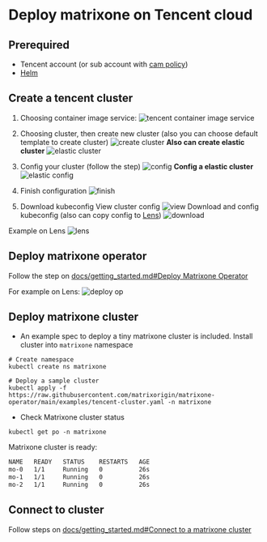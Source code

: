# Deploy matrixone on Tencent cloud

## Prerequired

- Tencent account (or sub account with [cam policy](https://cloud.tencent.com/document/product/598/10599))
- [Helm](https://helm.sh/)

## Create a tencent cluster

1. Choosing  container image service:
![tencent container image service](./img/tencent_1.png)

2. Choosing cluster, then create new cluster (also you can choose default template to create cluster)
![create cluster](./img/tencent_2.png)
**Also can create elastic cluster**
![elastic cluster](./img/elastic_f.png)

3. Config your cluster (follow the step)
![config](./img/tencent_3.png)
**Config a elastic cluster**
![elastic config](./img/elastic_c.png)

4. Finish configuration
![finish](./img/tencent_4.png)

5. Download kubeconfig
View cluster config
![view](./img/tencent_5.png)
Download and config kubeconfig (also can copy config to [Lens](https://k8slens.dev))
![download](./img/tencent_6.png)

Example on Lens
![lens](./img/lens.png)

## Deploy matrixone operator

Follow the step on [docs/getting_started.md#Deploy Matrixone Operator](../getting_started.md#deploy-matrixone-operator)

For example on Lens:
![deploy op](./img/t_deploy_op.png)

## Deploy matrixone cluster

- An example spec to deploy a tiny matrixone cluster is included. Install cluster into `matrixone` namespace

```shell
# Create namespace
kubectl create ns matrixone

# Deploy a sample cluster
kubectl apply -f https://raw.githubusercontent.com/matrixorigin/matrixone-operator/main/examples/tencent-cluster.yaml -n matrixone
```

- Check Matrixone cluster status

```shell
kubectl get po -n matrixone
```

Matrixone cluster is ready:

```txt
NAME   READY   STATUS    RESTARTS   AGE
mo-0   1/1     Running   0          26s
mo-1   1/1     Running   0          26s
mo-2   1/1     Running   0          26s
```

## Connect to cluster

Follow steps on [docs/getting_started.md#Connect to a matrixone cluster](../getting_started.md#Connect-to-a-matrixone-cluster)
